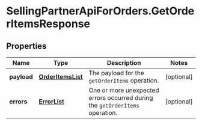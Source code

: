 # SellingPartnerApiForOrders.GetOrderItemsResponse

## Properties
Name | Type | Description | Notes
------------ | ------------- | ------------- | -------------
**payload** | [**OrderItemsList**](OrderItemsList.md) | The payload for the `getOrderItems` operation. | [optional] 
**errors** | [**ErrorList**](ErrorList.md) | One or more unexpected errors occurred during the `getOrderItems` operation. | [optional] 


